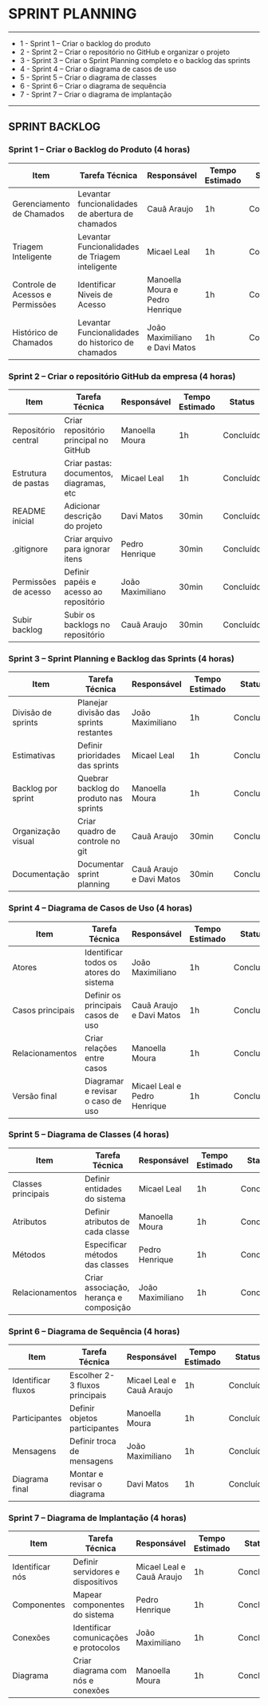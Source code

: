 # SPRINT PLANNING

---

* 1 - Sprint 1 – Criar o backlog do produto
* 2 - Sprint 2 – Criar o repositório no GitHub e organizar o projeto
* 3 - Sprint 3 – Criar o Sprint Planning completo e o backlog das sprints
* 4 - Sprint 4 – Criar o diagrama de casos de uso 
* 5 - Sprint 5 – Criar o diagrama de classes
* 6 - Sprint 6 – Criar o diagrama de sequência 
* 7 - Sprint 7 – Criar o diagrama de implantação

---

## SPRINT BACKLOG 

### Sprint 1 – Criar o Backlog do Produto (4 horas)
| Item                             | Tarefa Técnica                        | Responsável | Tempo Estimado | Status | Prioridade |
|-----------------------------------|---------------------------------------|-------------|----------------|--------|------------|
| Gerenciamento de Chamados        | Levantar funcionalidades de abertura de chamados | Cauã Araujo | 1h | Concluído | 🟡 Média |
| Triagem Inteligente              | Levantar Funcionalidades de Triagem inteligente | Micael Leal | 1h | Concluído | 🟡 Média |
| Controle de Acessos e Permissões | Identificar Niveis de Acesso | Manoella Moura e Pedro Henrique | 1h | Concluído | 🟡 Média |
| Histórico de Chamados            | Levantar Funcionalidades do historico de chamados | João Maximiliano e Davi Matos | 1h | Concluído | 🟡 Média |

### Sprint 2 – Criar o repositório GitHub da empresa (4 horas)
| Item               | Tarefa Técnica                           | Responsável | Tempo Estimado | Status    | Prioridade |
|--------------------|------------------------------------------|-------------|----------------|-----------|------------|
| Repositório central| Criar repositório principal no GitHub    | Manoella Moura | 1h | Concluído | 🔴 Alta |
| Estrutura de pastas| Criar pastas: documentos, diagramas, etc | Micael Leal | 1h | Concluído | 🟡 Média |
| README inicial     | Adicionar descrição do projeto           | Davi Matos  | 30min | Concluído | 🟡 Média |
| .gitignore         | Criar arquivo para ignorar itens         | Pedro Henrique | 30min | Concluído | 🟢 Baixa |
| Permissões de acesso | Definir papéis e acesso ao repositório | João Maximiliano | 30min | Concluído | 🟡 Média |
| Subir backlog      | Subir os backlogs no repositório         | Cauã Araujo | 30min | Concluído | 🔴 Alta |

### Sprint 3 – Sprint Planning e Backlog das Sprints (4 horas)
| Item              | Tarefa Técnica                           | Responsável | Tempo Estimado | Status    | Prioridade |
|-------------------|------------------------------------------|-------------|----------------|-----------|------------|
| Divisão de sprints| Planejar divisão das sprints restantes   | João Maximiliano | 1h | Concluído | 🔴 Alta |
| Estimativas       | Definir prioridades das sprints          | Micael Leal | 1h | Concluído | 🟡 Alta |
| Backlog por sprint| Quebrar backlog do produto nas sprints   | Manoella Moura | 1h | Concluído | 🔴 Alta |
| Organização visual| Criar quadro de controle no git          | Cauã Araujo | 30min | Concluído | 🟡 Média |
| Documentação      | Documentar sprint planning               | Cauã Araujo e Davi Matos | 30min | Concluído | 🟡 Média |

### Sprint 4 – Diagrama de Casos de Uso (4 horas)
| Item             | Tarefa Técnica                           | Responsável | Tempo Estimado | Status    | Prioridade |
|------------------|------------------------------------------|-------------|----------------|-----------|------------|
| Atores           | Identificar todos os atores do sistema   | João Maximiliano | 1h | Concluído | 🔴 Alta |
| Casos principais | Definir os principais casos de uso       | Cauã Araujo e Davi Matos | 1h | Concluído | 🔴 Alta |
| Relacionamentos  | Criar relações entre casos               | Manoella Moura | 1h | Concluído | 🟡 Média |
| Versão final     | Diagramar e revisar o caso de uso        | Micael Leal e Pedro Henrique | 1h | Concluído | 🔴 Alta |

### Sprint 5 – Diagrama de Classes (4 horas)
| Item             | Tarefa Técnica                           | Responsável | Tempo Estimado | Status    | Prioridade |
|------------------|------------------------------------------|-------------|----------------|-----------|------------|
| Classes principais| Definir entidades do sistema             | Micael Leal | 1h | Concluído | 🔴 Alta |
| Atributos        | Definir atributos de cada classe         | Manoella Moura | 1h | Concluído | 🔴 Alta |
| Métodos          | Especificar métodos das classes          | Pedro Henrique | 1h | Concluído | 🔴 Alta |
| Relacionamentos  | Criar associação, herança e composição   | João Maximiliano | 1h | Concluído | 🟡 Média |

### Sprint 6 – Diagrama de Sequência (4 horas)
| Item             | Tarefa Técnica                           | Responsável | Tempo Estimado | Status  | Prioridade |
|------------------|------------------------------------------|-------------|----------------|---------|------------|
| Identificar fluxos| Escolher 2-3 fluxos principais           | Micael Leal e Cauã Araujo | 1h | Concluído | 🔴 Alta |
| Participantes    | Definir objetos participantes            | Manoella Moura | 1h | Concluído | 🟡 Média |
| Mensagens        | Definir troca de mensagens               | João Maximiliano | 1h | Concluído | 🟡 Média |
| Diagrama final   | Montar e revisar o diagrama              | Davi Matos | 1h | Concluído | 🔴 Alta |

### Sprint 7 – Diagrama de Implantação (4 horas)
| Item             | Tarefa Técnica                           | Responsável | Tempo Estimado | Status  | Prioridade |
|------------------|------------------------------------------|-------------|----------------|---------|------------|
| Identificar nós  | Definir servidores e dispositivos        | Micael Leal e Cauã Araujo | 1h | Concluido | 🔴 Alta |
| Componentes      | Mapear componentes do sistema            | Pedro Henrique | 1h | Concluido | 🔴 Alta |
| Conexões         | Identificar comunicações e protocolos    | João Maximiliano | 1h | Concluido | 🔴 Alta |
| Diagrama         | Criar diagrama com nós e conexões        | Manoella Moura | 1h | Concluido | 🔴 Alta |
